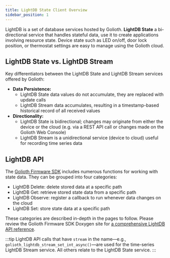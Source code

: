 ```yaml
---
title: LightDB State Client Overview
sidebar_position: 1
---
```


LightDB is a set of database services hosted by Golioth. **LightDB State** a
bi-directional service that handles stateful data, use it to create applications
involving resource state. Device state such as LED on/off, door lock position,
or thermostat settings are easy to manage using the Golioth cloud.

## LightDB State vs. LightDB Stream

Key differentiators between the LightDB State and LightDB Stream services
offered by Golioth:

* **Data Persistence:**
    * LightDB State data values do not accumulate, they are replaced with update
      calls
    * LightDB Stream data accumulates, resulting in a timestamp-based historical
      record of all received values
* **Directionality:**
    * LightDB State is bidirectional; changes may originate from either the
      device or the cloud (e.g. via a REST API call or changes made on the
      Golioth Web Console)
    * LightDB Stream is a unidirectional service (device to cloud) useful for
      recording time series data

## LightDB API

The [Golioth Firmware SDK](https://github.com/golioth/golioth-firmware-sdk)
includes numerous functions for working with state data. They can be grouped
into four categories:

* LightDB Delete: delete stored data at a specific path
* LightDB Get: retrieve stored state data from a specific path
* LightDB Observe: register a callback to run whenever data changes on the cloud
* LightDB Set: store state data at a specific path

These categories are described in-depth in the pages to follow. Please review
the Golioth Firmware SDK Doxygen site for [a comprehensive LightDB API
reference](https://firmware-sdk-docs.golioth.io/group__golioth__lightdb.html).

:::tip
LightDB API calls that have `stream` in the name&mdash;e.g.,
`golioth_lightdb_stream_set_int_async()`&mdash;are used for the time-series
LightDB Stream service. All others relate to the LightDB State service.
:::
